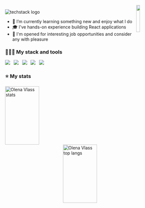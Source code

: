 
<img align="right" width="15%" src="https://github.com/ElenVlass/ElenVlass/assets/72293912/ad1a199a-ccec-4f7e-9139-149ba2fa6ba6"/>

![techstack logo](https://readme-components.vercel.app/api?component=logo&logo=👋&desc=Hello_world,_my_name_is_Olena&f&fill=linear-gradient%28to%20right%2C%20%231f1c2c%2C%20%23928dab%29)

- 🌱 I’m currently learning something new and enjoy what I do
- 🎓 I've hands-on experience building React applications
- 💼 I'm opened for interesting job opportunities and consider any with pleasure
  
<!--  **:mailbox:  Reach me out!**

 [![Linkedin Badge](https://img.shields.io/badge/-Olena_Vlasenko-0e76a8?style=flat&labelColor=0e76a8&logo=linkedin&logoColor=white)](https://www.linkedin.com/in/elena-vlass/)&nbsp;&nbsp;&nbsp;
[![Mail Badge](https://img.shields.io/badge/-Olena_Vlasenko-c0392b?style=flat&labelColor=c0392b&logo=gmail&logoColor=white)](mailto:olefelena@gmail.com)&nbsp;&nbsp;&nbsp; > -->

### 👨🏻‍💻 My stack and tools

<img  src="https://readme-components.vercel.app/api?component=logo&fill=linear-gradient%28to%20right%2C%20%231f1c2c%2C%20%23928dab%29&logo=typeScript&svgfill=2d79c7">&nbsp;&nbsp;&nbsp;<img  src="https://readme-components.vercel.app/api?component=logo&fill=linear-gradient%28to%20right%2C%20%231f1c2c%2C%20%23928dab%29&logo=javaScript&svgfill=f6df1c">&nbsp;&nbsp;&nbsp;<img  src="https://readme-components.vercel.app/api?component=logo&fill=linear-gradient%28to%20right%2C%20%231f1c2c%2C%20%23928dab%29&logo=react&animation=spin&svgfill=15d8fe">&nbsp;&nbsp;&nbsp;<img  src="https://readme-components.vercel.app/api?component=logo&fill=linear-gradient%28to%20right%2C%20%231f1c2c%2C%20%23928dab%29&logo=node.js&svgfill=659b60">&nbsp;&nbsp;&nbsp;<img  src="https://readme-components.vercel.app/api?component=logo&fill=linear-gradient%28to%20right%2C%20%231f1c2c%2C%20%23928dab%29&logo=gatsby&svgfill=663399">&nbsp;&nbsp;&nbsp;
<!-- <img  src="https://readme-components.vercel.app/api?component=logo&fill=linear-gradient%28to%20right%2C%20%23c31432%2C%20%23240b36%29&logo=CSS3&svgfill=028dd1">&nbsp;&nbsp;&nbsp;<img  src="https://readme-components.vercel.app/api?component=logo&fill=black&logo=webpack&svgfill=8ed5fa"&nbsp;&nbsp;&nbsp;
<img src="images/javascript.png" width="80">&nbsp;&nbsp;&nbsp;<img src="images/typescript.svg" width="80">&nbsp;&nbsp;&nbsp;<img src="images/react.png" width="80">&nbsp;&nbsp;&nbsp;<img src="images/node-js.svg" width="80">&nbsp;&nbsp;&nbsp;<img src="images/gatsby.png" width="80">&nbsp;&nbsp;&nbsp;<img src="images/html.png" width="80">&nbsp;&nbsp;&nbsp;<img src="images/css.png" width="80">&nbsp;&nbsp;&nbsp;<img src="https://github.com/ElenVlass/ElenVlass/assets/72293912/40450b9c-0465-4dca-91a8-a54ae9dd8d7a" width="80">&nbsp;&nbsp;&nbsp;<img src="https://github.com/ElenVlass/ElenVlass/assets/72293912/abb23d9e-41d0-46ec-bba3-4a6c887f09ae" width="70"> > -->


### ⭐️ My stats

<img src="https://github-readme-stats.vercel.app/api?username=ElenVlass&show_icons=true&count_private=true&hide=stars&rank_icon=github&theme=radical&bg_color=0,1f1c2c,928dab&hide_border=true&border_radius=20" width="47%" alt="Olena Vlass stats" align="left" height="190">


<img src="https://github-readme-stats.vercel.app/api/top-langs?username=ElenVlass&layout=compact&hide_progress=true&langs_count=6&theme=radical&bg_color=0,1f1c2c,928dab&hide_border=true&border_radius=20" width="47%" alt="Olena Vlass top langs" align="right" height="190"/>
